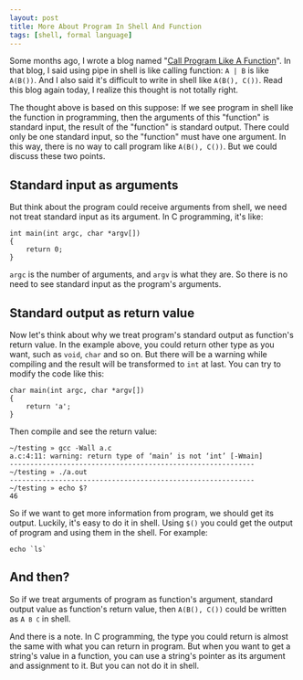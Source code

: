 ```yaml
---
layout: post
title: More About Program In Shell And Function
tags: [shell, formal language]
---
```


Some months ago, I wrote a blog named "[Call Program Like A Function](/2012-12-18-Call-Program-Like-A-Function.html)". In that blog, I said using pipe in shell is like calling function: `A | B` is like `A(B())`. And I also said it's difficult to write in shell like `A(B(), C())`. Read this blog again today, I realize this thought is not totally right.

The thought above is based on this suppose: If we see program in shell like the function in programming, then the arguments of this "function" is standard input, the result of the "function" is standard output. There could only be one standard input, so the "function" must have one argument. In this way, there is no way to call program like `A(B(), C())`. But we could discuss these two points.

## Standard input as arguments

But think about the program could receive arguments from shell, we need not treat standard input as its argument. In C programming, it's like:

	int main(int argc, char *argv[])
	{
		return 0;
	}

`argc` is the number of arguments, and `argv` is what they are. So there is no need to see standard input as the program's arguments.

## Standard output as return value

Now let's think about why we treat program's standard output as function's return value. In the example above, you could return other type as you want, such as `void`, `char` and so on. But there will be a warning while compiling and the result will be transformed to `int` at last. You can try to modify the code like this:

	char main(int argc, char *argv[])
	{
		return 'a';
	}

Then compile and see the return value:

	~/testing » gcc -Wall a.c
	a.c:4:11: warning: return type of ‘main’ is not ‘int’ [-Wmain]
	------------------------------------------------------------
	~/testing » ./a.out
	------------------------------------------------------------
	~/testing » echo $?
	46

So if we want to get more information from program, we should get its output. Luckily, it's easy to do it in shell. Using `$()` you could get the output of program and using them in the shell. For example:

	echo `ls`

## And then?

So if we treat arguments of program as function's argument, standard output value as function's return value, then `A(B(), C())` could be written as <code>A `B` `C`</code>  in shell.

And there is a note. In C programming, the type you could return is almost the same with what you can return in program. But when you want to get a string's value in a function, you can use a string's pointer as its argument and assignment to it. But you can not do it in shell.

